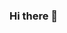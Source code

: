### Hi there 👋

<!--
**TheyCallMeMattyD/TheyCallMeMattyD** is a ✨ _special_ ✨ repository because its `README.md` (this file) appears on your GitHub profile.

![TheyCallMeMattyD's github stats](https://github-readme-stats.vercel.app/api?username=TheyCallMeMattyD&show_icons=true&theme=radical)
